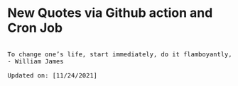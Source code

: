# New Quotes via Github action and Cron Job

<pre>
<!-- #quote -->
To change one’s life, start immediately, do it flamboyantly, no exceptions.
- William James

Updated on: [11/24/2021]
<!-- #quoteEnd -->
</pre>
